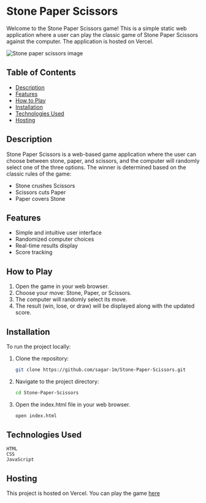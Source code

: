 # Stone Paper Scissors

Welcome to the Stone Paper Scissors game! This is a simple static web application where a user can play the classic game of Stone Paper Scissors against the computer. 
The application is hosted on Vercel.

![Stone paper scissors image](https://github.com/sagar-1m/Stone-Paper-Scissors/assets/113180099/7e6dedeb-204e-4532-9aba-4eca5051974e)

## Table of Contents

- [Description](#description)
- [Features](#features)
- [How to Play](#how-to-play)
- [Installation](#installation)
- [Technologies Used](#technologies-used)
- [Hosting](#hosting)

## Description

Stone Paper Scissors is a web-based game application where the user can choose between stone, paper, and scissors, and the computer will randomly select one of the three options. The winner is determined based on the classic rules of the game:

- Stone crushes Scissors
- Scissors cuts Paper
- Paper covers Stone

## Features

- Simple and intuitive user interface
- Randomized computer choices
- Real-time results display
- Score tracking

## How to Play

1. Open the game in your web browser.
2. Choose your move: Stone, Paper, or Scissors.
3. The computer will randomly select its move.
4. The result (win, lose, or draw) will be displayed along with the updated score.

## Installation

To run the project locally:

1. Clone the repository:

   ```bash
   git clone https://github.com/sagar-1m/Stone-Paper-Scissors.git


2. Navigate to the project directory:

   ```bash
   cd Stone-Paper-Scissors


3. Open the index.html file in your web browser.

   ```bash
   open index.html


## Technologies Used
    HTML
    CSS
    JavaScript

## Hosting
   This project is hosted on Vercel. You can play the game [here](https://stone-paper-scissors-bice.vercel.app/)
